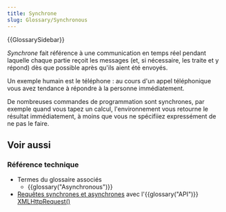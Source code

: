 ```yaml
---
title: Synchrone
slug: Glossary/Synchronous
---
```


{{GlossarySidebar}}

_Synchrone_ fait référence à une communication en temps réel pendant laquelle chaque partie reçoit les messages (et, si nécessaire, les traite et y répond) dès que possible après qu'ils aient été envoyés.

Un exemple humain est le téléphone : au cours d'un appel téléphonique vous avez tendance à répondre à la personne immédiatement.

De nombreuses commandes de programmation sont synchrones, par exemple quand vous tapez un calcul, l'environnement vous retourne le résultat immédiatement, à moins que vous ne spécifiiez expressément de ne pas le faire.

## Voir aussi

### Référence technique

- Termes du glossaire associés
  - {{glossary("Asynchronous")}}
- [Requêtes synchrones et asynchrones](/fr/docs/Web/API/XMLHttpRequest/Synchronous_and_Asynchronous_Requests) avec l'{{glossary("API")}} [XMLHttpRequest()](/fr/docs/Web/API/XMLHttpRequest)
